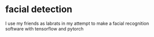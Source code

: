 # facial detection
 I use my friends as labrats in my attempt to make a facial recognition software with tensorflow and pytorch
